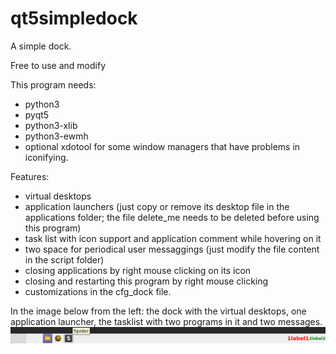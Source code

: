 # qt5simpledock
A simple dock.

Free to use and modify

This program needs:
- python3
- pyqt5
- python3-xlib
- python3-ewmh
- optional xdotool for some window managers that have problems in iconifying.

Features:
- virtual desktops
- application launchers (just copy or remove its desktop file in the applications folder; the file delete_me needs to be deleted before using this program)
- task list with icon support and application comment while hovering on it
- two space for periodical user messaggings (just modify the file content in the script folder)
- closing applications by right mouse clicking on its icon
- closing and restarting this program by right mouse clicking
- customizations in the cfg_dock file.

In the image below from the left: the dock with the virtual desktops, one application launcher, the tasklist with two programs in it and two messages.
![My image](https://github.com/frank038/qt5simpledock/blob/main/screenshot.png)

